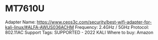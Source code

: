 # MT7610U

Adapter Name: https://www.ceos3c.com/security/best-wifi-adapter-for-kali-linux/#ALFA-AWUS036ACHM
Frequency: 2.4GHz / 5GHz
Protocol: 802.11AC
Support Tags: SUPPORTED - 2022 KALI
Where to buy: Amazon